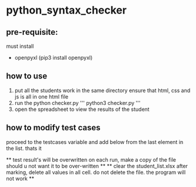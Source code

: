 # python_syntax_checker

## pre-requisite:
must install

- openpyxl (pip3 install openpyxl)

## how to use
1. put all the students work in the same directory
ensure that html, css and js is all in one html file
2. run the python checker.py
'''
python3 checker.py
'''
3. open the spreadsheet to view the results of the student

## how to modify test cases

proceed to the testcases variable and add below from the last element in the list.
thats it

** test result's will be overwritten on each run, make a copy of the file should u not want it to be over-written **
** clear the student_list.xlsx after marking, delete all values in all cell. do not delete the file. the program will not work **